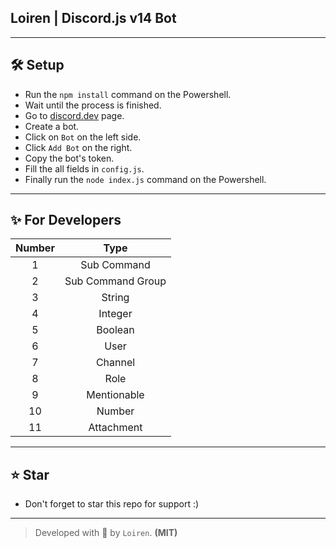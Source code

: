 ## Loiren | Discord.js v14 Bot
---
## 🛠 Setup
 - Run the `npm install` command on the Powershell.
 - Wait until the process is finished.
 - Go to [discord.dev](https://discord.dev) page.
 - Create a bot.
 - Click on `Bot` on the left side.
 - Click `Add Bot` on the right.
 - Copy the bot's token.
 - Fill the all fields in `config.js`.
 - Finally run the `node index.js` command on the Powershell.
---
## ✨ For Developers
| Number      |  Type          |
| :---:       |  :---:         |
| 1           |  Sub Command          | 
| 2           |  Sub Command Group          | 
| 3           |  String        | 
| 4           |  Integer       | 
| 5           |  Boolean       | 
| 6           |  User   | 
| 7           |  Channel   | 
| 8           |  Role   | 
| 9           |  Mentionable   | 
| 10           |  Number   | 
| 11           |  Attachment   | 
---
## ⭐ Star
 - Don't forget to star this repo for support :)
 ---
 > Developed with 💙 by `Loiren`. **(MIT)**